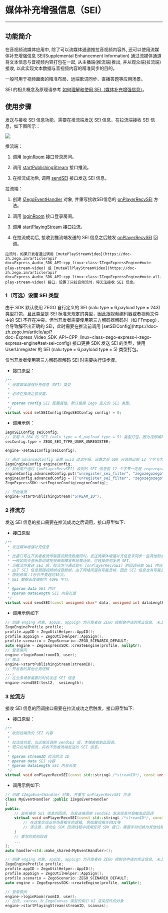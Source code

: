 # 媒体补充增强信息（SEI）

- - -

## 功能简介

在音视频流媒体应用中, 除了可以流媒体通道推拉音视频内容外, 还可以使用流媒体补充增强信息 SEI(Supplemental Enhancement Information)  通过流媒体通道将文本信息与音视频内容打包在一起, 从主播端(推流端)推出, 并从观众端(拉流端)接收, 以此实现文本数据与音视频内容的精准同步的目的。

一般可用于视频画面的精准布局、远端歌词同步、直播答题等应用场景。

<Note title="说明">


SEI 的相关概念及原理请参考 [如何理解和使用 SEI（媒体补充增强信息）](https://doc-zh.zego.im/faq/sei)。


</Note>



## 使用步骤

发送与接收 SEI 信息功能，需要在推流端发送 SEI 信息，在拉流端接收 SEI 信息，如下图所示：

<Frame width="512" height="auto" caption=""><img src="https://doc-media.zego.im/sdk-doc/Pics/Common/ZegoExpressEngine/send_and_recv_sei_Andriod_new.png" /></Frame>

推流端：

1. 调用 [loginRoom](https://doc-zh.zego.im/article/api?doc=Express_Video_SDK_API~CPP_linux~class~zego-express-i-zego-express-engine#login-room) 接口登录房间。

2. 调用 [startPublishingStream](https://doc-zh.zego.im/article/api?doc=Express_Video_SDK_API~CPP_linux~class~zego-express-i-zego-express-engine#start-publishing-stream) 接口推流。

3. 在推流成功后, 调用 [sendSEI](https://doc-zh.zego.im/article/api?doc=Express_Video_SDK_API~CPP_linux~class~zego-express-i-zego-express-engine#send-sei) 接口发送 SEI 信息。

拉流端：

1. 创建 [IZegoEventHandler](https://doc-zh.zego.im/article/api?doc=Express_Video_SDK_API~CPP_linux~class~zego-express-i-zego-event-handler) 对象, 并重写接收SEI信息的 [onPlayerRecvSEI](https://doc-zh.zego.im/article/api?doc=Express_Video_SDK_API~CPP_linux~class~zego-express-i-zego-event-handler#on-player-recv-sei) 方法。

2. 调用 [loginRoom](https://doc-zh.zego.im/article/api?doc=Express_Video_SDK_API~CPP_linux~class~zego-express-i-zego-express-engine#login-room) 接口登录房间。

3. 调用 [startPlayingStream](https://doc-zh.zego.im/article/api?doc=Express_Video_SDK_API~CPP_linux~class~zego-express-i-zego-express-engine#start-playing-stream) 接口拉流。

4. 在拉流成功后, 接收到推流端发送的 SEI 信息之后触发 [onPlayerRecvSEI](https://doc-zh.zego.im/article/api?doc=Express_Video_SDK_API~CPP_linux~class~zego-express-i-zego-event-handler#on-player-recv-sei) 回调。

<Note title="说明">


    拉流时，如果开发者通过调用 [mutePlayStreamVideo](https://doc-zh.zego.im/article/api?doc=Express_Audio_SDK_API~cpp_linux~class~IZegoExpressEngine#mute-play-stream-video) 或 [muteAllPlayStreamVideo](https://doc-zh.zego.im/article/api?doc=Express_Audio_SDK_API~cpp_linux~class~IZegoExpressEngine#mute-all-play-stream-video) 接口，设置了只拉音频流时，将无法接收 SEI 信息。

</Note>



### 1（可选）设置 SEI 类型

<Accordion title="设置 SEI 类型" defaultOpen="false">
由于 SDK 默认使用 ZEGO 自行定义的 SEI (nalu type = 6,payload type = 243) 类型打包，且此类型是 SEI 标准未规定的类型，因此跟视频编码器或者视频文件中的 SEI 不存在冲突。但当开发者需要使用第三方解码器解码时（如 FFmpeg），会导致解不出正确的 SEI，此时需要在推流前调用 [setSEIConfig](https://doc-zh.zego.im/article/api?doc=Express_Video_SDK_API~CPP_linux~class~zego-express-i-zego-express-engine#set-sei-config) 接口更换 SDK 发送 SEI 的类型，使用 UserUnregister 的 SEI (nalu type = 6,payload type = 5) 类型打包。

<Note title="说明">


仅当开发者使用第三方解码器解码 SEI 时需要执行该步骤。

</Note>



- 接口原型：

```cpp
/**
 * 设置媒体增强补充信息（SEI）类型
 *
 * 必须在推流之前设置。
 *
 * @param config SEI 配置属性。默认使用 Zego 定义的 SEI 类型。
 */
virtual void setSEIConfig(ZegoSEIConfig config) = 0;
```

- 调用示例：

```cpp
ZegoSEIConfig seiConfig;
// 采用 H.264 的 SEI (nalu type = 6,payload type = 5) 类型打包，因为视频编码器自身会产生 payload type 为 5 的 SEI，或者使用视频文件推流时，视频文件中也可能存在这样的 SEI，所以使用此类型时，用户需要把 uuid + content 当作 buffer 塞给 SEI 发送接口；此时为了区别视频编码器自身产生的 SEI， App 在发送此类型 SEI 时，可以填写业务特定的 uuid（uuid长度为16字节），接收方使用 SDK 解析 payload type 为 5 的 SEI 时，会根据设置的过滤字符串过滤出 uuid相符的 SEI 抛给业务，如果没有设置过滤字符串，SDK 会把所有收到的 SEI 都抛给开发者。
seiConfig.type = ZEGO_SEI_TYPE_USER_UNREGISTER;

engine->setSEIConfig(seiConfig);

// 通过 advancedConfig 设置 uuid 过滤字段，设置之后 SDK 只会抛出前 12 个字节为开发者所设置 uuid 的 SEI
ZegoEngineConfig engineConfig;
// 其他用户通过 [onPlayerRecvSEI] 收到的 SEI 信息前 12 个字节一定是 zegozegozego，其他会被过滤
engineConfig.advancedConfig.put("unregister_sei_filter", "zegozegozego");
engineConfig.advancedConfig = {{"unregister_sei_filter", "zegozegozego"}};
ZegoExpressSDK::setEngineConfig(engineConfig);

// 开始推流
engine->startPublishingStream("STREAM_ID");
```
</Accordion>

### 2 推流方

发送 SEI 信息的接口需要在推流成功之后调用，接口原型如下:

- 接口原型

```cpp
/**
 * 发送媒体增强补充信息
 *
 * 此接口可在开发者推流传输音视频流数据同时，发送流媒体增强补充信息来同步一些其他附加信息。
 * 一般如同步音乐歌词或视频画面精准布局等场景，可选择使用发送 SEI。
 * 当推流方发送 SEI 后，拉流方可通过监听 [onPlayerRecvSEI] 的回调获取 SEI 内容。
 * 由于 SEI 信息跟随视频帧或音频帧，由于网络问题有可能丢帧，因此 SEI 信息也有可能丢，为解决这种情况，应该在限制频率内多发几次。
 * 限制频率：1秒钟不要超过30次。
 * SEI 数据长度限制为 4096 字节。
 *
 * @param data SEI 内容
 * @param dataLength SEI 内容长度
 */
virtual void sendSEI(const unsigned char* data, unsigned int dataLength) = 0;
```

- 调用示例如下

```cpp
// 创建 enging 对象, appID, appSign 为开发者在 ZEGO 控制台申请的凭证信息, 未上线的开发者 isTestEnvironment 为 true
ZegoEngineProfile profile;
profile.appID = ZegoUtilHelper::AppID();
profile.appSign = ZegoUtilHelper::AppSign();
profile.scenario = ZegoScenario::ZEGO_SCENARIO_DEFAULT;
auto engine = ZegoExpressSDK::createEngine(profile, nullptr);
// 登录房间
engine->loginRoom(roomID, user);
// 推流
engine->startPublishingStream(streamID);
// 开发者的其他业务逻辑
...;
// 在业务场景需要的时机发送 SEI 信息
engine->sendSEI(test2,  seiLength);
```

### 3 拉流方

接收 SEI 信息的回调接口需要在拉流成功之后触发，接口原型如下:

- 接口原型：

```cpp
/**
 * 收到远端流的 SEI 内容
 *
 * 拉流成功后，当远端流调用 sendSEI 后，本端会收到此回调。
 * 若只拉纯音频流，将收不到推流端发送的 SEI 信息。
 *
 * @param streamID 拉流的流 ID
 * @param data SEI 内容
 * @param dataLength SEI 内容长度
 */
virtual void onPlayerRecvSEI(const std::string& /*streamID*/, const unsigned char* /*data*/, unsigned int /*dataLength*/);

```

- 调用示例如下:

```cpp
// 创建 IZegoEventHandler 对象, 并重写 onPlayerRecvSEI 方法
class MyEventHandler :public IZegoEventHandler
{
public:
    // 监听接收 SEI 信息的回调, 当发送端调用 sendSEI 发送信息时会触发此回调
    virtual void onPlayerRecvSEI(const std::string& /*streamID*/, const unsigned char* /*data*/, unsigned int /*dataLength*/) {
        // 在这里实现业务场景相关的逻辑, 例如展现相关的UI等
        // 请注意，请勿在 SDK 回调线程中调用任何 SDK 接口，需要手动切换为其他线程，否则会产生死锁
    }
    // 重写的其他回调
    ...
};
auto handler=std::make_shared<MyEventHandler>();

// 创建 enging 对象, appID, appSign 为开发者在 ZEGO 控制台申请的凭证信息, 未上线的开发者 isTestEnvironment 为 true
ZegoEngineProfile profile;
profile.appID = ZegoUtilHelper::AppID();
profile.appSign = ZegoUtilHelper::AppSign();
profile.scenario = ZegoScenario::ZEGO_SCENARIO_DEFAULT;
auto engine = ZegoExpressSDK::createEngine(profile, nullptr);

// 登录房间
engine->loginRoom(roomID, user);
// 拉流, canvas 为 ZegoCanvas 类型的索引 UI 渲染控件的对象
engine->startPlayingStream(streamID, &canvas);
```

<Content />